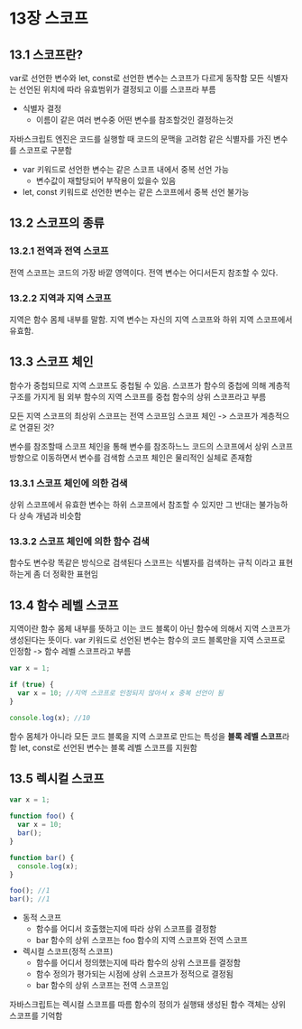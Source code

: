 # 13장 스코프

## 13.1 스코프란?

var로 선언한 변수와 let, const로 선언한 변수는 스코프가 다르게 동작함
모든 식별자는 선언된 위치에 따라 유효범위가 결정되고 이를 스코프라 부름

- 식별자 결정
  - 이름이 같은 여러 변수중 어떤 변수를 참조할것인 결정하는것

자바스크립트 엔진은 코드를 실행할 때 코드의 문맥을 고려함
같은 식별자를 가진 변수를 스코프로 구분함

- var 키워드로 선언한 변수는 같은 스코프 내에서 중복 선언 가능
  - 변수값이 재할당되어 부작용이 있을수 있음
- let, const 키워드로 선언한 변수는 같은 스코프에서 중복 선언 불가능

## 13.2 스코프의 종류

### 13.2.1 전역과 전역 스코프

전역 스코프는 코드의 가장 바깥 영역이다.
전역 변수는 어디서든지 참조할 수 있다.

### 13.2.2 지역과 지역 스코프

지역은 함수 몸체 내부를 말함.
지역 변수는 자신의 지역 스코프와 하위 지역 스코프에서 유효함.

## 13.3 스코프 체인

함수가 중첩되므로 지역 스코프도 중첩될 수 있음.
스코프가 함수의 중첩에 의해 계층적 구조를 가지게 됨
외부 함수의 지역 스코프를 중첩 함수의 상위 스코프라고 부름

모든 지역 스코프의 최상위 스코프는 전역 스코프임
스코프 체인 -> 스코프가 계층적으로 연결된 것?

변수를 참조할때 스코프 체인을 통해 변수를 참조하느느 코드의 스코프에서 상위 스코프 방향으로 이동하면서 변수를 검색함
스코프 체인은 물리적인 실체로 존재함

### 13.3.1 스코프 체인에 의한 검색

상위 스코프에서 유효한 변수는 하위 스코프에서 참조할 수 있지만
그 반대는 불가능하다
상속 개념과 비슷함

### 13.3.2 스코프 체인에 의한 함수 검색

함수도 변수랑 똑같은 방식으로 검색된다
스코프는 식별자를 검색하는 규칙 이라고 표현하는게 좀 더 정확한 표현임

## 13.4 함수 레벨 스코프

지역이란 함수 몸체 내부를 뜻하고 이는 코드 블록이 아닌 함수에 의해서 지역 스코프가 생성된다는 뜻이다.
var 키워드로 선언된 변수는 함수의 코드 블록만을 지역 스코프로 인정함 -> 함수 레벨 스코프라고 부름

```javascript
var x = 1;

if (true) {
  var x = 10; //지역 스코프로 인정되지 않아서 x 중복 선언이 됨
}

console.log(x); //10
```

함수 몸체가 아니라 모든 코드 블록을 지역 스코프로 만드는 특성을 **블록 레벨 스코프**라 함
let, const로 선언된 변수는 블록 레벨 스코프를 지원함

## 13.5 렉시컬 스코프

```javascript
var x = 1;

function foo() {
  var x = 10;
  bar();
}

function bar() {
  console.log(x);
}

foo(); //1
bar(); //1
```

- 동적 스코프
  - 함수를 어디서 호출했는지에 따라 상위 스코프를 결정함
  - bar 함수의 상위 스코프는 foo 함수의 지역 스코프와 전역 스코프
- 렉시컬 스코프(정적 스코프)
  - 함수를 어디서 정의했는지에 따라 함수의 상위 스코프를 결정함
  - 함수 정의가 평가되는 시점에 상위 스코프가 정적으로 결정됨
  - bar 함수의 상위 스코프는 전역 스코프임

자바스크립트는 렉시컬 스코프를 따름
함수의 정의가 실행돼 생성된 함수 객체는 상위 스코프를 기억함
